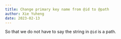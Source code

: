 ```yaml
---
title: Change primary key name from @id to @path
author: Xie Yuheng
date: 2023-02-13
---
```


So that we do not have to say the string in `@id` is a path.
